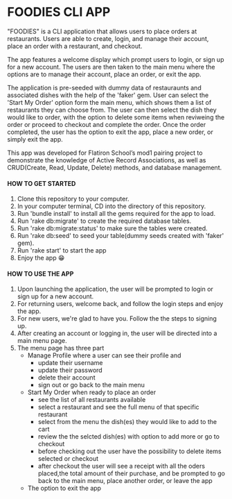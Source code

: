 <h1>FOODIES CLI APP</h1>

"FOODIES" is a CLI application that allows users to place orders at restaurants. Users are able to create, login, and manage their account, place an order with a restaurant, and checkout.

The app features a welcome display which prompt users to login, or sign up for a new account. The users are then taken to the main menu where the options are to manage their account, place an order, or exit the app.

The application is pre-seeded with dummy data of restauraunts and associated dishes with the help
of the 'faker' gem. User can select the 'Start My Order' option form the main menu, which shows them a list of restaurants they can choose from. The user can then select the dish they would like to order, with the option to delete some items when reviweing the order or proceed to checkout and complete the order. Once the order completed, the user has the option to exit the app, place a new order, or simply exit the app.

This app was developed for Flatiron School’s mod1 pairing project to demonstrate the knowledge of Active Record Associations, as well as CRUD(Create, Read, Update, Delete) methods, and database management.


<h4>HOW TO GET STARTED</h4>

1. Clone this repository to your computer.
2. In your computer terminal, CD into the directory of this repository.
3. Run 'bundle install' to install all the gems required for the app to load.
4. Run 'rake db:migrate' to create the required database tables.
5. Run 'rake db:migrate:status' to make sure the tables were created.
6. Run 'rake db:seed' to seed your table(dummy seeds created with 'faker' gem). 
7. Run 'rake start' to start the app 
8. Enjoy the app 😁


<H4>HOW TO USE THE APP</H4>

1. Upon launching the application, the user will be prompted to login or sign up for a new account.
2. For returning users, welcome back, and follow the login steps and enjoy the app.
3. For new users, we're glad to have you. Follow the the steps to signing up. 
4. After creating an account or logging in, the user will be directed into a main menu page.
5. The menu page has three part
   - Manage Profile where a user can see their profile and
        - update their username
        - update their password
        - delete their account
        - sign out or go back to the main menu
   - Start My Order when ready to place an order
        - see the list of all restaurants available
        - select a restaurant and see the full menu of that specific restaurant
        - select from the menu the dish(es) they would like to add  to the cart
        - review the the selcted dish(es) with option to add more or go to checkout
        - before checking out the user have the possibility to delete items selected or checkout 
        - after checkout the user will see a receipt with all the oders placed,the total amount of their purchase, and be prompted to go back to the main menu, place another order, or leave the app
   - The option to exit the app
